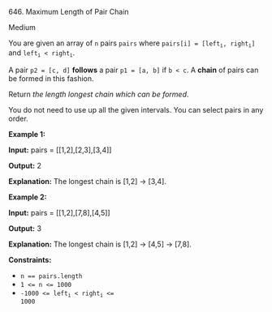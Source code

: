 ﻿646\. Maximum Length of Pair Chain

Medium

You are given an array of `n` pairs `pairs` where <code>pairs[i] = [left<sub>i</sub>, right<sub>i</sub>]</code> and <code>left<sub>i</sub> < right<sub>i</sub></code>.

A pair `p2 = [c, d]` **follows** a pair `p1 = [a, b]` if `b < c`. A **chain** of pairs can be formed in this fashion.

Return _the length longest chain which can be formed_.

You do not need to use up all the given intervals. You can select pairs in any order.

**Example 1:**

**Input:** pairs = [[1,2],[2,3],[3,4]]

**Output:** 2

**Explanation:** The longest chain is [1,2] -> [3,4].

**Example 2:**

**Input:** pairs = [[1,2],[7,8],[4,5]]

**Output:** 3

**Explanation:** The longest chain is [1,2] -> [4,5] -> [7,8].

**Constraints:**

*   `n == pairs.length`
*   `1 <= n <= 1000`
*   <code>-1000 <= left<sub>i</sub> < right<sub>i</sub> <= 1000</code>